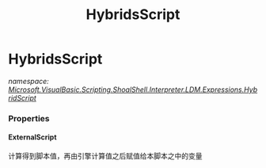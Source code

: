 ﻿---
title: HybridsScript
---

# HybridsScript
_namespace: [Microsoft.VisualBasic.Scripting.ShoalShell.Interpreter.LDM.Expressions.HybridScript](N-Microsoft.VisualBasic.Scripting.ShoalShell.Interpreter.LDM.Expressions.HybridScript.html)_





### Properties

#### ExternalScript
计算得到脚本值，再由引擎计算值之后赋值给本脚本之中的变量

